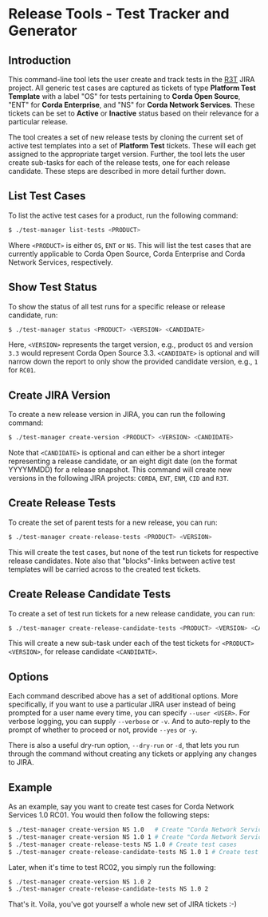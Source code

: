 # Release Tools - Test Tracker and Generator

## Introduction

This command-line tool lets the user create and track tests in the [R3T](https://r3-cev.atlassian.net/projects/R3T) JIRA project. All generic test cases are captured as tickets of type **Platform Test Template** with a label "OS" for tests pertaining to **Corda Open Source**, "ENT" for **Corda Enterprise**, and "NS" for **Corda Network Services**. These tickets can be set to **Active** or **Inactive** status based on their relevance for a particular release.

The tool creates a set of new release tests by cloning the current set of active test templates into a set of **Platform Test** tickets. These will each get assigned to the appropriate target version. Further, the tool lets the user create sub-tasks for each of the release tests, one for each release candidate. These steps are described in more detail further down.

## List Test Cases

To list the active test cases for a product, run the following command:

```bash
$ ./test-manager list-tests <PRODUCT>
```

Where `<PRODUCT>` is either `OS`, `ENT` or `NS`. This will list the test cases that are currently applicable to Corda Open Source, Corda Enterprise and Corda Network Services, respectively.

## Show Test Status

To show the status of all test runs for a specific release or release candidate, run:

```bash
$ ./test-manager status <PRODUCT> <VERSION> <CANDIDATE>
```

Here, `<VERSION>` represents the target version, e.g., product `OS` and version `3.3` would represent Corda Open Source 3.3. `<CANDIDATE>` is optional and will narrow down the report to only show the provided candidate version, e.g., `1` for `RC01`.

## Create JIRA Version

To create a new release version in JIRA, you can run the following command:

```bash
$ ./test-manager create-version <PRODUCT> <VERSION> <CANDIDATE>
```

Note that `<CANDIDATE>` is optional and can either be a short integer representing a release candidate, or an eight digit date (on the format YYYYMMDD) for a release snapshot. This command will create new versions in the following JIRA projects: `CORDA`, `ENT`, `ENM`, `CID` and `R3T`.

## Create Release Tests

To create the set of parent tests for a new release, you can run:

```bash
$ ./test-manager create-release-tests <PRODUCT> <VERSION>
```

This will create the test cases, but none of the test run tickets for respective release candidates. Note also that "blocks"-links between active test templates will be carried across to the created test tickets.

## Create Release Candidate Tests

To create a set of test run tickets for a new release candidate, you can run:

```bash
$ ./test-manager create-release-candidate-tests <PRODUCT> <VERSION> <CANDIDATE>
```

This will create a new sub-task under each of the test tickets for `<PRODUCT>` `<VERSION>`, for release candidate `<CANDIDATE>`.

## Options

Each command described above has a set of additional options. More specifically, if you want to use a particular JIRA user instead of being prompted for a user name every time, you can specify `--user <USER>`. For verbose logging, you can supply `--verbose` or `-v`. And to auto-reply to the prompt of whether to proceed or not, provide `--yes` or `-y`.

There is also a useful dry-run option, `--dry-run` or `-d`, that lets you run through the command without creating any tickets or applying any changes to JIRA.

## Example

As an example, say you want to create test cases for Corda Network Services 1.0 RC01. You would then follow the following steps:

```bash
$ ./test-manager create-version NS 1.0   # Create "Corda Network Services 1.0" - if it doesn't exist
$ ./test-manager create-version NS 1.0 1 # Create "Corda Network Services 1.0 RC01" - if it doesn't exist
$ ./test-manager create-release-tests NS 1.0 # Create test cases
$ ./test-manager create-release-candidate-tests NS 1.0 1 # Create test run for release candidate
```

Later, when it's time to test RC02, you simply run the following:

```bash
$ ./test-manager create-version NS 1.0 2
$ ./test-manager create-release-candidate-tests NS 1.0 2
```

That's it. Voila, you've got yourself a whole new set of JIRA tickets :-)
